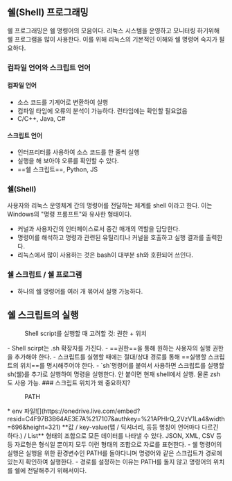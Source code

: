 ## 쉘(Shell) 프로그래밍
쉘 프로그래밍은 쉘 명령어의 모음이다. 리눅스 시스템을 운영하고 모니터링 하기위해 쉘 프로그램을 많이 사용한다. 이를 위해 리눅스의 기본적인 이해와 쉘 명령어 숙지가 필요하다.
### 컴파일 언어와 스크립트 언어
#### 컴파일 언어
- 소스 코드를 기계어로 변환하여 실행
- 컴파일 타임에 오류의 분석이 가능하다. 런타임에는 확인할 필요없음
- C/C++, Java, C#
#### 스크립트 언어
- 인터프리터를 사용하여 소스 코드를 한 줄씩 실행
- 실행을 해 보아야 오류를 확인할 수 있다.
- ==쉘 스크립트==, Python, JS
### 쉘(Shell)
사용자와 리눅스 운영체계 간의 명령어를 전달하는 체계를 shell 이라고 한다. 이는 Windows의 "명령 프롬프트"와 유사한 형태이다.
- 커널과 사용자간의 인터페이스로서 중간 매개의 역할을 담당한다.
- 명령어를 해석하고 명령과 관련된 유틸리티나 커널을 호출하고 실행 결과를 출력한다.
- 리눅스에서 많이 사용하는 것은 bash이 대부분 sh와 호환되어 쓰인다.
### 쉘 스크립트 / 쉘 프로그램
- 하나의 쉘 명령어를 여러 개 묶어서 실행 가능하다.


## 쉘 스크립트의 실행
<figure style="width: 85%" class="align-center">
  <img src="https://onedrive.live.com/embed?resid=C4F97B3B64AE3E7A%217105&authkey=%21AHzfxwtwLu0_jBI&width=484&height=487" alt="">
  <figcaption>Shell script를 실행할 때 고려할 것: 권한 + 위치</figcaption>
</figure>
- Shell scirpt는 .sh 확장자를 가진다.
- ==권한==을 통해 원하는 사용자의 실행 권한을 추가해야 한다.
- 스크립트를 실행할 때에는 절대/상대 경로를 통해 ==실행할 스크립트의 위치==를 명시해주어야 한다.
- `sh`명령어를 붙여서 사용하면 스크립트를 실행할 sh(쉘)를 추가로 실행하여 명령을 실행한다. 안 붙이면 현재 shell에서 실행. 물론 zsh도 사용 가능.
### 스크립트 위치가 왜 중요하지?
<figure style="width: 85%" class="align-center">
  <img src="https://onedrive.live.com/embed?resid=C4F97B3B64AE3E7A%217106&authkey=%21AEAZx_qZt1Y2Qyw&width=904&height=90" alt="">
  <figcaption>PATH</figcaption>
</figure>
* env 파일![](https://onedrive.live.com/embed?resid=C4F97B3B64AE3E7A%217107&authkey=%21APHIrQ_2VzV1La4&width=696&height=321)
	**값 / key-value(맵 / 딕셔너리, 등등 명칭이 언어마다 다르긴 하다.) / List** 형태의 조합으로 모든 데이터를 나타낼 수 있다.
	JSON, XML, CSV 등등 자료형은 형식일 뿐이지 모두 이런 형태의 조합으로 자료를 표현한다.
- 쉘 명령어의 실행은 실행을 위한 환경변수인 PATH를 돌아다니며 명령어와 같은 스크립트가 경로에 있는지 확인하여 실행한다.
- 경로를 설정하는 이유는 PATH를 돌지 않고 명령어의 위치를 쉘에 전달해주기 위해서이다.